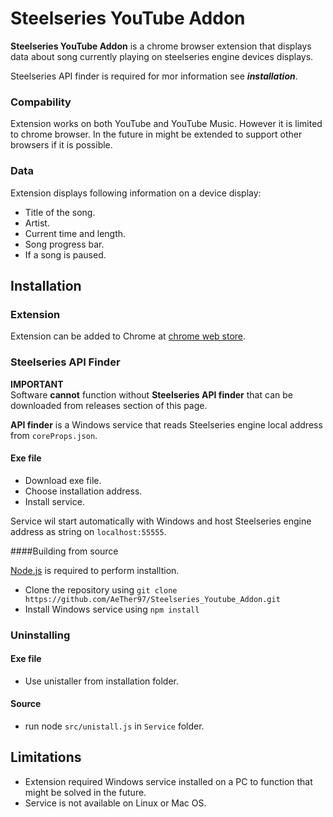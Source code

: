 # Steelseries YouTube Addon
**Steelseries YouTube Addon** is a chrome browser extension that displays data about song currently playing on steelseries engine devices displays.

Steelseries API finder is required for mor information see ***installation***.

### Compability
Extension works on both YouTube and YouTube Music. However it is limited to chrome browser. In the future in might be extended to support other browsers if it is possible.

### Data
Extension displays following information on a device display:

- Title of the song.
- Artist.
- Current time and length.
- Song progress bar.
- If a song is paused.

## Installation

### Extension

Extension can be added to Chrome at [chrome web store]('https://extension').

### Steelseries API Finder


**IMPORTANT**  
Software **cannot** function without **Steelseries API finder** that can be downloaded from releases section of this page.  

**API finder** is a Windows service that reads Steelseries engine local address from `coreProps.json`. 

#### Exe file
- Download exe file.
- Choose installation address.
- Install service.

Service wil start automatically with Windows and host Steelseries engine address as string on `localhost:55555`.

####Building from source

[Node.js]('https://nodejs.org/en/) is required to perform installtion.
- Clone the repository using
`git clone https://github.com/AeTher97/Steelseries_Youtube_Addon.git`   
- Install Windows service using `npm install`
  
### Uninstalling

#### Exe file
- Use unistaller from installation folder.

#### Source
- run node `src/unistall.js` in `Service` folder.


## Limitations
- Extension required Windows service installed on a PC to function that might be solved in the future.
- Service is not available on Linux or Mac OS.
